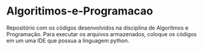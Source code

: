 # Algoritimos-e-Programacao
Repositório com os códigos desenvolvidos na disciplina de Algoritmos e Programação.
Para executar os arquivos armazenados, coloque os códigos em um uma IDE que possua a linguagem python.